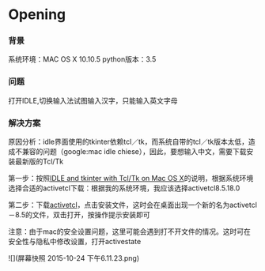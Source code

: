 # Opening


### 背景
系统环境：MAC OS X 10.10.5
python版本：3.5



### 问题
打开IDLE,切换输入法试图输入汉字，只能输入英文字母


### 解决方案

原因分析：idle界面使用的tkinter依赖tcl／tk，而系统自带的tcl／tk版本太低，造成不兼容的问题（google:mac idle chiese），因此，要想输入中文，需要下载安装最新版的Tcl/Tk

第一步：按照[IDLE and tkinter with Tcl/Tk on Mac OS X](https://www.python.org/download/mac/tcltk/)的说明，根据系统环境选择合适的activetcl下载：根据我的系统环境，我应该选择activetcl8.5.18.0

第二步：下载[activetcl](http://www.activestate.com/activetcl/downloads)，点击安装文件，这时会在桌面出现一个新的名为activetcl－8.5的文件，双击打开，按操作提示安装即可

注意：由于mac的安全设置问题，这里可能会遇到打不开文件的情况。这时可在安全性与隐私中修改设置，打开activestate

![](屏幕快照 2015-10-24 下午6.11.23.png)

